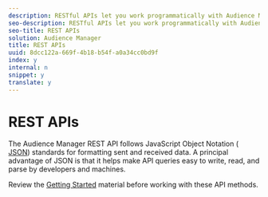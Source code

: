 ```yaml
---
description: RESTful APIs let you work programmatically with Audience Manager.
seo-description: RESTful APIs let you work programmatically with Audience Manager.
seo-title: REST APIs
solution: Audience Manager
title: REST APIs
uuid: 8dcc122a-669f-4b18-b54f-a0a34cc0bd9f
index: y
internal: n
snippet: y
translate: y
---
```


# REST APIs

The Audience Manager REST API follows JavaScript Object Notation ([ JSON](http://www.json.org/)) standards for formatting sent and received data. A principal advantage of JSON is that it helps make API queries easy to write, read, and parse by developers and machines. 

Review the [ Getting Started](../../c_api/c_rest_api_main/c_rest_api_overview/c_rest_api_overview.md#concept_2745BC64D5BD43A49DA6020E42280863) material before working with these API methods. 
